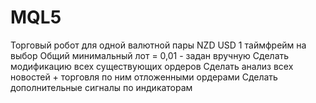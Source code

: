 # MQL5
Торговый робот для одной валютной пары NZD USD
1 таймфрейм на выбор
Общий минимальный лот = 0,01 - задан вручную
Сделать модификацию всех существующих ордеров
Сделать анализ всех новостей + торговля по ним отложенными ордерами
Сделать дополнительные сигналы по индикаторам
